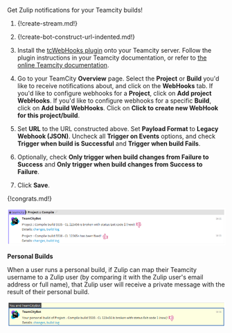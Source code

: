 Get Zulip notifications for your Teamcity builds!

1. {!create-stream.md!}

1. {!create-bot-construct-url-indented.md!}

1. Install the [tcWebHooks plugin](https://github.com/tcplugins/tcWebHooks/releases)
   onto your Teamcity server. Follow the plugin instructions in your
   Teamcity documentation, or refer to [the online Teamcity documentation][1].

1. Go to your TeamCity **Overview** page. Select the **Project** or **Build**
   you'd like to receive notifications about, and click on the **WebHooks** tab.
   If you'd like to configure webhooks for a **Project**, click on
   **Add project WebHooks**. If you'd like to configure webhooks for a specific
   **Build**, click on **Add build WebHooks**. Click on
   **Click to create new WebHook for this project/build**.

1. Set **URL** to the URL constructed above. Set **Payload Format** to
   **Legacy Webhook (JSON)**. Uncheck all **Trigger on Events** options,
   and check **Trigger when build is Successful** and **Trigger when build Fails**.

1. Optionally, check **Only trigger when build changes from Failure to Success**
   and **Only trigger when build changes from Success to Failure**.

1. Click **Save**.

[1]: https://confluence.jetbrains.com/display/TCD9/Installing+Additional+Plugins

{!congrats.md!}

![](/static/images/integrations/teamcity/001.png)

**Personal Builds**

When a user runs a personal build, if Zulip can map their Teamcity
username to a Zulip user (by comparing it with the Zulip user's email
address or full name), that Zulip user will receive a private
message with the result of their personal build.

![](/static/images/integrations/teamcity/002.png)
